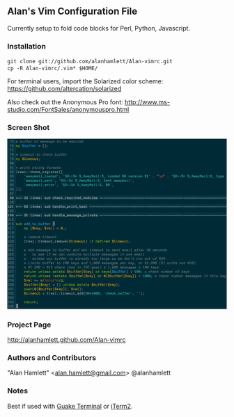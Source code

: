 ## Alan's Vim Configuration File
Currently setup to fold code blocks for Perl, Python, Javascript.

### Installation

    git clone git://github.com/alanhamlett/Alan-vimrc.git
    cp -R Alan-vimrc/.vim* $HOME/

For terminal users, import the Solarized color scheme:
https://github.com/altercation/solarized

Also check out the Anonymous Pro font:
http://www.ms-studio.com/FontSales/anonymouspro.html

### Screen Shot

![screenshot1](https://github.com/alanhamlett/Alan-vimrc/raw/master/images/screenshot1.png)

### Project Page
http://alanhamlett.github.com/Alan-vimrc

### Authors and Contributors
"Alan Hamlett" \<alan.hamlett@gmail.com> @alanhamlett

### Notes
Best if used with [Guake Terminal](http://guake.org/) or [iTerm2](http://www.iterm2.com/#/section/home).
